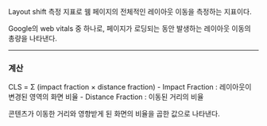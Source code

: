 Layout shift 측정 지표로 웸 페이지의 전체적인 레이아웃 이동을 측정하는 지표이다.

Google의 web vitals 중 하나로, 페이지가 로딩되는 동안 발생하는 레이아웃 이동의 총량을 나타낸다.

---
### 계산
CLS = Σ (impact fraction × distance fraction)
	- Impact Fraction : 레이아웃이 변경된 영역의 화면 비율
	- Distance Fraction : 이동된 거리의 비율

콘텐츠가 이동한 거리와 영향받게 된 화면의 비율을 곱한 값으로 나타낸다.